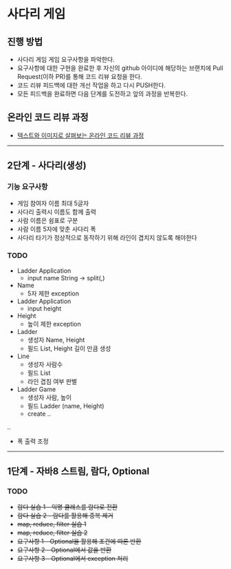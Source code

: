 # 사다리 게임
## 진행 방법
* 사다리 게임 게임 요구사항을 파악한다.
* 요구사항에 대한 구현을 완료한 후 자신의 github 아이디에 해당하는 브랜치에 Pull Request(이하 PR)를 통해 코드 리뷰 요청을 한다.
* 코드 리뷰 피드백에 대한 개선 작업을 하고 다시 PUSH한다.
* 모든 피드백을 완료하면 다음 단계를 도전하고 앞의 과정을 반복한다.

## 온라인 코드 리뷰 과정
* [텍스트와 이미지로 살펴보는 온라인 코드 리뷰 과정](https://github.com/nextstep-step/nextstep-docs/tree/master/codereview)

---
## 2단계 - 사다리(생성)
### 기능 요구사항 
- 게임 참여자 이름 최대 5글자 
- 사다리 출력시 이름도 함께 출력
- 사람 이름은 쉼표로 구분
- 사람 이름 5자에 맞춘 사다리 폭
- 사다리 타기가 정상적으로 동작하기 위해 라인이 겹치지 않도록 해야한다

### TODO
- Ladder Application
  - input name String -> split(,)
- Name
  - 5자 제한 exception
- Ladder Application
    - input height
- Height
  - 높이 제한 exception
- Ladder
  - 생성자 Name, Height
  - 필드 List<Line>, Height 길이 만큼 생성
- Line
  - 생성자 사람수 
  - 필드 List<Boolean>
  - 라인 겹침 여부 판별
- Ladder Game
  - 생성자 사람, 높이 
  - 필드 Ladder (name, Height)
  - create .. 
  
..
- 폭 출력 조정

---
## 1단계 - 자바8 스트림, 람다, Optional
### TODO
- ~~람다 실습 1 - 익명 클래스를 람다로 전환~~
- ~~람다 실습 2 - 람다를 활용해 중복 제거~~
- ~~map, reduce, filter 실습 1~~
- ~~map, reduce, filter 실습 2~~
- ~~요구사항 1 - Optional을 활용해 조건에 따른 반환~~
- ~~요구사항 2 - Optional에서 값을 반환~~
- ~~요구사항 3 - Optional에서 exception 처리~~